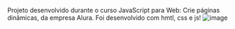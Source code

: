 Projeto desenvolvido durante o curso JavaScript para Web: Crie páginas dinâmicas, da empresa Alura. Foi desenvolvido com hmtl, css e js!
![image](https://github.com/fernanda-avila/alura-midi/assets/153337144/4c586280-f82c-45f9-a32e-b1b69938682d)

